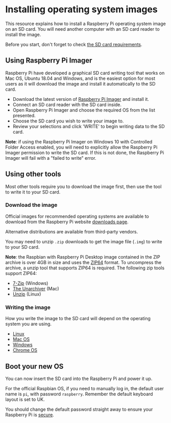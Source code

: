 # Installing operating system images

This resource explains how to install a Raspberry Pi operating system image on an SD card. You will need another computer with an SD card reader to install the image.

Before you start, don't forget to check [the SD card requirements](../sd-cards.md).

## Using Raspberry Pi Imager

Raspberry Pi have developed a graphical SD card writing tool that works on Mac OS, Ubuntu 18.04 and Windows, and is the easiest option for most users as it will download the image and install it automatically to the SD card.

- Download the latest version of [Raspberry Pi Imager](https://www.raspberrypi.org/downloads/) and install it.
- Connect an SD card reader with the SD card inside.
- Open Raspberry Pi Imager and choose the required OS from the list presented.
- Choose  the SD card you wish to write your image to.
- Review your selections and click 'WRITE' to begin writing data to the SD card.

**Note**: if using the Raspberry Pi Imager on Windows 10 with Controlled Folder Access enabled, you will need to explicitly allow the Raspberry Pi Imager permission to write the SD card. If this is not done, the Raspberry Pi Imager will fail with a "failed to write" error.

## Using other tools

Most other tools require you to download the image first, then use the tool to write it to your SD card.

### Download the image

Official images for recommended operating systems are available to download from the Raspberry Pi website [downloads page](https://www.raspberrypi.org/downloads/).

Alternative distributions are available from third-party vendors.

You may need to unzip `.zip` downloads to get the image file (`.img`) to write to your SD card.

**Note**: the Raspbian with Raspberry Pi Desktop image contained in the ZIP archive is over 4GB in size and uses the [ZIP64](https://en.wikipedia.org/wiki/Zip_%28file_format%29#ZIP64) format. To uncompress the archive, a unzip tool that supports ZIP64 is required. The following zip tools support ZIP64:

- [7-Zip](http://www.7-zip.org/) (Windows)
- [The Unarchiver](http://unarchiver.c3.cx/unarchiver) (Mac)
- [Unzip](https://linux.die.net/man/1/unzip) (Linux)

### Writing the image

How you write the image to the SD card will depend on the operating system you are using. 

- [Linux](linux.md)
- [Mac OS](mac.md)
- [Windows](windows.md)
- [Chrome OS](chromeos.md)


## Boot your new OS

You can now insert the SD card into the Raspberry Pi and power it up. 

For the official Raspbian OS, if you need to manually log in, the default user name is `pi`, with password `raspberry`. Remember the default keyboard layout is set to UK.

You should change the default password straight away to ensure your Raspberry Pi is [secure](../../configuration/security.md).
